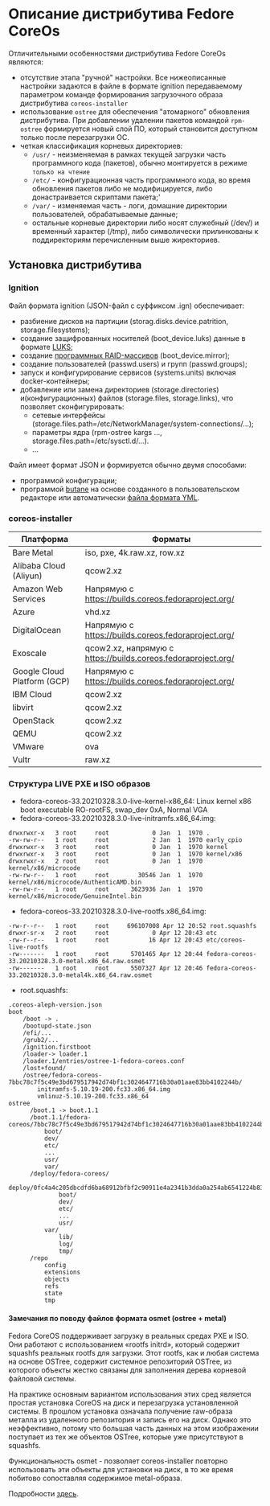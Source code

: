# Описание дистрибутива Fedore CoreOs

Отличительными особенностями дистрибутива Fedore CoreOs являются:
- отсутствие этапа "ручной" настройки. Все нижеописанные настройки задаются в файле в формате ignition передаваемому параметром команде формирования загрузочного образа дистрибутива `coreos-installer` 
- использование `ostree` для обеспечения "атомарного" обновления дистрибутива. При добавлении удалении пакетов командой `rpm-ostree` формируется новый слой ПО, который становится доступном только после перезагрузки ОС.
- четкая классификация корневых директориев:
  * `/usr/` - неизменяемая в рамках текущей загрузки часть программного кода (пакетов), обычно монтируется в режиме `только на чтение`
  * `/etc/` - конфигурационная часть программного кода, во время обновления пакетов либо не модифицируется, либо донастраивается скриптами пакета;'
  * `/var/` - изменяемая часть - логи, домашние директории пользователей, обрабатываемые данные;
  * остальные корневые директории либо носят служебный (/dev/) и временный характер (/tmp), либо символически прилинкованы к поддиректориям перечисленным выше жиректориев.
  


## Установка дистрибутива

### Ignition

Файл формата ignition (JSON-файл с суффиксом .ign) обеспечивает:
 - разбиение дисков на партиции (storag.disks.device.patrition, storage.filesystems);
 - создание защифрованных носителей (boot_device.luks) данные в формате [LUKS](https://coreos.github.io/butane/examples/#luks-encrypted-storage);
 - создание [программных RAID-массивов](https://coreos.github.io/butane/examples/#mirrored-boot-disk) (boot_device.mirror);
 - создание пользователей (passwd.users) и групп (passwd.groups);
 - запуск и конфигурирование сервисов (systems.units) включая docker-контейнеры;
 - добавление или замена директориев (storage.directories) и(конфигурационных) файлов (storage.files, storage.links), что позволяет сконфигурировать:
    * сетевые интерфейсы (storage.files.path=/etc/NetworkManager/system-connections/...);  
    * параметры ядра (rpm-ostree kargs ..., storage.files.path=/etc/sysctl.d/...).
    * ...
   
Файл имеет формат JSON и формируется обычно двумя способами:
- программой конфигурации;
- программой [butane](https://coreos.github.io/butane/) на основе созданного в пользовательском редакторе или автоматически [файла формата YML](https://coreos.github.io/butane/examples/). 

### coreos-installer

Платформа | Форматы 
-----------|----------
Bare Metal | iso, pxe,  4k.raw.xz, row.xz
Alibaba Cloud (Aliyun) | qcow2.xz
Amazon Web Services | Напрямую с https://builds.coreos.fedoraproject.org/
Azure | vhd.xz
DigitalOcean | Напрямую с https://builds.coreos.fedoraproject.org/
Exoscale| qcow2.xz, напрямую с https://builds.coreos.fedoraproject.org/
Google Cloud Platform (GCP) | Напрямую с https://builds.coreos.fedoraproject.org/
IBM Cloud | qcow2.xz
libvirt | qcow2.xz
OpenStack | qcow2.xz
QEMU | qcow2.xz
VMware | ova
Vultr | raw.xz


### Структура LIVE PXE и ISO образов

- fedora-coreos-33.20210328.3.0-live-kernel-x86_64:        Linux kernel x86 boot executable RO-rootFS, swap_dev 0xA, Normal VGA
- fedora-coreos-33.20210328.3.0-live-initramfs.x86_64.img:
```
drwxrwxr-x   3 root     root            0 Jan  1  1970 .
-rw-rw-r--   1 root     root            2 Jan  1  1970 early_cpio
drwxrwxr-x   3 root     root            0 Jan  1  1970 kernel
drwxrwxr-x   3 root     root            0 Jan  1  1970 kernel/x86
drwxrwxr-x   2 root     root            0 Jan  1  1970 kernel/x86/microcode
-rw-rw-r--   1 root     root        30546 Jan  1  1970 kernel/x86/microcode/AuthenticAMD.bin
-rw-rw-r--   1 root     root      3623936 Jan  1  1970 kernel/x86/microcode/GenuineIntel.bin
```
- fedora-coreos-33.20210328.3.0-live-rootfs.x86_64.img:
```
-rw-r--r--   1 root     root     696107008 Apr 12 20:52 root.squashfs
drwxr-sr-x   2 root     root            0 Apr 12 20:43 etc
-rw-r--r--   1 root     root           16 Apr 12 20:43 etc/coreos-live-rootfs
-rw-------   1 root     root      5701465 Apr 12 20:44 fedora-coreos-33.20210328.3.0-metal.x86_64.raw.osmet
-rw-------   1 root     root      5507327 Apr 12 20:46 fedora-coreos-33.20210328.3.0-metal4k.x86_64.raw.osmet
```
  * root.squashfs:
```
.coreos-aleph-version.json
boot
    /boot -> .
    /bootupd-state.json
    /efi/...
    /grub2/...
    /ignition.firstboot
    /loader-> loader.1
    /loader.1/entries/ostree-1-fedora-coreos.conf
    /lost+found/
    /ostree/fedora-coreos-7bbc78c7f5c49e3bd679517942d74bf1c3024647716b30a01aae83bb4102244b/
        initramfs-5.10.19-200.fc33.x86_64.img
        vmlinuz-5.10.19-200.fc33.x86_64
ostree
      /boot.1 -> boot.1.1
      /boot.1.1/fedora-coreos/7bbc78c7f5c49e3bd679517942d74bf1c3024647716b30a01aae83bb4102244b/0/
          boot/
          dev/
          etc/
          ...
          usr/
          var/
      /deploy/fedora-coreos/
          deploy/0fc4a4c205dbcdfd6ba68912bfbf2c90911e4a2341b3dda0a254ab6541224b83.0
              boot/
              dev/
              etc/
              ...
              usr/
          var/
              lib/
              log/
              tmp/
      /repo
          config
          extensions
          objects
          refs
          state
          tmp 
```

#### Замечания по поводу файлов формата osmet (ostree + metal)

Fedora  CoreOS поддерживает загрузку в реальных средах PXE и ISO. Они работают с использованием «rootfs initrd», который содержит squashfs реальных rootfs для загрузки. Этот rootfs, как и любая система на основе OSTree, содержит системное репозиторий OSTree, из которого объекты жестко связаны для заполнения дерева корневой файловой системы.

На практике основным вариантом использования этих сред является простая установка CoreOS на диск и перезагрузка установленной системы. В прошлом установка означала получение raw-образа металла из удаленного репозитория и запись его на диск. Однако это неэффективно, потому что большая часть данных на этом изображении поступает из тех же объектов OSTree, которые уже присутствуют в squashfs.

Функциональность osmet - позволяет coreos-installer повторно использовать эти объекты для установки на диск, в то же время побитово сопоставляя содержимое metal-образа. 

Подробности [здесь](https://coreos.github.io/coreos-installer/osmet/).

